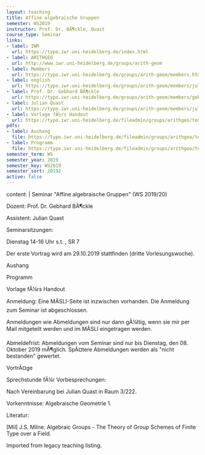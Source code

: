 ```yaml
---
layout: teaching
title: Affine algebraische Gruppen
semester: WS2019
instructor: Prof. Dr. BÃ¶ckle, Quast
course_type: Seminar
links:
- label: IWR
  url: https://typo.iwr.uni-heidelberg.de/index.html
- label: ARITHGEO
  url: http://www.iwr.uni-heidelberg.de/groups/arith-geom
- label: Members
  url: https://typo.iwr.uni-heidelberg.de/groups/arith-geom/members.html
- label: english
  url: https://typo.iwr.uni-heidelberg.de/groups/arith-geom/members/julian-quast/seminar-affine-algebraische-gruppen.html
- label: Prof. Dr. Gebhard BÃ¶ckle
  url: https://typo.iwr.uni-heidelberg.de/groups/arith-geom/members/gebhard-boeckle.html
- label: Julian Quast
  url: https://typo.iwr.uni-heidelberg.de/groups/arith-geom/members/julian-quast.html
- label: Vorlage fÃ¼rs Handout
  url: https://typo.iwr.uni-heidelberg.de/fileadmin/groups/arithgeo/templates/data/Julian_Quast/vorlage.tex
pdfs:
- label: Aushang
  file: https://typo.iwr.uni-heidelberg.de/fileadmin/groups/arithgeo/templates/data/Julian_Quast/Seminar_Affine_Algebraische_Gruppen_Aushang.pdf
- label: Programm
  file: https://typo.iwr.uni-heidelberg.de/fileadmin/groups/arithgeo/templates/data/Julian_Quast/Seminar_Affine_Algebraische_Gruppen__Programm.pdf
semester_term: WS
semester_year: 2019
semester_key: WS2019
semester_sort: 20192
active: false
---
```

content: |
  Seminar "Affine algebraische Gruppen" (WS 2019/20)
  
  Dozent: Prof. Dr. Gebhard BÃ¶ckle
  
  Assistent: Julian Quast
  
  Seminarsitzungen:
  
  Dienstag 14-16 Uhr s.t. , SR 7
  
  Der erste Vortrag wird am 29.10.2019 stattfinden (dritte Vorlesungswoche).
  
  Aushang
  
  Programm
  
  Vorlage fÃ¼rs Handout
  
  Anmeldung: Eine MÃSLI-Seite ist inzwischen vorhanden. Die Anmeldung zum Seminar ist abgeschlossen.
  
  Anmeldungen wie Abmeldungen sind nur dann gÃ¼ltig, wenn sie mir per Mail mitgeteilt werden und im MÃSLI eingetragen werden.
  
  Abmeldefrist: Abmeldungen vom Seminar sind nur bis Dienstag, den 08. Oktober 2019 mÃ¶glich. SpÃ¤tere Abmeldungen werden als "nicht bestanden" gewertet.
  
  VortrÃ¤ge
  
  Sprechstunde fÃ¼r Vorbesprechungen:
  
  Nach Vereinbarung bei Julian Quast in Raum 3/222.
  
  Vorkenntnisse: Algebraische Geometrie 1.
  
  Literatur:
  
  [Mil] J.S. Milne: Algebraic Groups - The Theory of Group Schemes of Finite Type over a Field.

Imported from legacy teaching listing.
